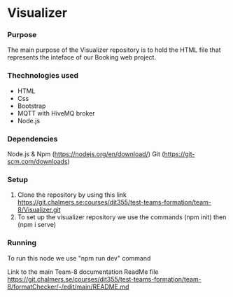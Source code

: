 # Visualizer
### Purpose
The main purpose of the Visualizer repository is to hold the HTML file that represents the inteface of our Booking web project.

### Thechnologies used

* HTML
* Css
* Bootstrap
* MQTT with HiveMQ broker
* Node.js


### Dependencies

Node.js & Npm (https://nodejs.org/en/download/)
Git (https://git-scm.com/downloads)


### Setup
1. Clone the repository by using this link
https://git.chalmers.se:courses/dit355/test-teams-formation/team-8/Visualizer.git
2. To set up the visualizer repository we use the commands  (npm init) then (npm i serve)

### Running
To run this node we use "npm run dev" command

Link to the main Team-8 documentation ReadMe file
https://git.chalmers.se/courses/dit355/test-teams-formation/team-8/formatChecker/-/edit/main/README.md


